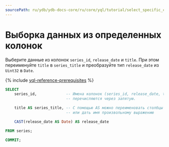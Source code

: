 ```yaml
---
sourcePath: ru/ydb/ydb-docs-core/ru/core/yql/tutorial/select_specific_columns.md
---
```

# Выборка данных из определенных колонок

Выберите данные из колонок `series_id`, `release_date` и `title`. При этом переименуйте `title` в `series_title` и преобразуйте тип `release_date` из `Uint32` в `Date`.

{% include [yql-reference-prerequisites](_includes/yql_tutorial_prerequisites.md) %}

```sql
SELECT
    series_id,             -- Имена колонок (series_id, release_date, title)
                           -- перечисляются через запятую.

    title AS series_title, -- С помощью AS можно переименовать столбцы
                           -- или дать имя произвольному выражению

    CAST(release_date AS Date) AS release_date

FROM series;

COMMIT;
```

